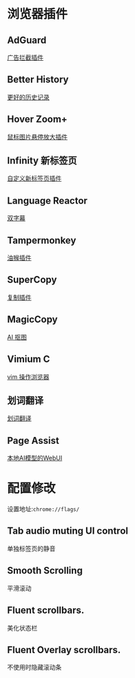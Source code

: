 # 浏览器插件
## AdGuard
[广告拦截插件](https://chromewebstore.google.com/detail/adguard-%E5%B9%BF%E5%91%8A%E6%8B%A6%E6%88%AA%E5%99%A8-mv3-beta/apjcbfpjihpedihablmalmbbhjpklbdf)
## Better History
[更好的历史记录](https://chrome.google.com/webstore/detail/egehpkpgpgooebopjihjmnpejnjafefi)
## Hover Zoom+
[鼠标图片悬停放大插件](https://chromewebstore.google.com/detail/hover-zoom+/pccckmaobkjjboncdfnnofkonhgpceea)
## Infinity 新标签页
[自定义新标签页插件](https://chrome.google.com/webstore/detail/nnnkddnnlpamobajfibfdgfnbcnkgngh)
## Language Reactor
[双字幕](https://chromewebstore.google.com/detail/language-reactor/hoombieeljmmljlkjmnheibnpciblicm)
## Tampermonkey
[油猴插件](https://chromewebstore.google.com/detail/%E7%AF%A1%E6%94%B9%E7%8C%B4/dhdgffkkebhmkfjojejmpbldmpobfkfo)
## SuperCopy
[复制插件](https://chromewebstore.google.com/detail/supercopy-%E8%B6%85%E7%BA%A7%E5%A4%8D%E5%88%B6/onepmapfbjohnegdmfhndpefjkppbjkm)
## MagicCopy
[AI 抠图](https://chromewebstore.google.com/detail/magic-copy/nnifclicibdhgakebbnbfmomniihfmkg)
## Vimium C
[vim 操作浏览器](https://chromewebstore.google.com/detail/vimium-c-%E5%85%A8%E9%94%AE%E7%9B%98%E6%93%8D%E4%BD%9C%E6%B5%8F%E8%A7%88%E5%99%A8/hfjbmagddngcpeloejdejnfgbamkjaeg)
## 划词翻译
[划词翻译](https://chromewebstore.google.com/detail/%E5%88%92%E8%AF%8D%E7%BF%BB%E8%AF%91/ikhdkkncnoglghljlkmcimlnlhkeamad)
## Page Assist
[本地AI模型的WebUI](https://chromewebstore.google.com/detail/page-assist-%E6%9C%AC%E5%9C%B0-ai-%E6%A8%A1%E5%9E%8B%E7%9A%84-web/jfgfiigpkhlkbnfnbobbkinehhfdhndo)

# 配置修改
设置地址:`chrome://flags/`
## Tab audio muting UI control
单独标签页的静音
## Smooth Scrolling
平滑滚动
## Fluent scrollbars.
美化状态栏
## Fluent Overlay scrollbars.
不使用时隐藏滚动条
